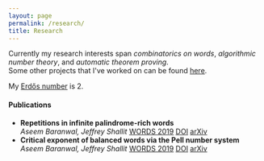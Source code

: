 ```yaml
---
layout: page
permalink: /research/
title: Research
---
```


Currently my research interests span <i>combinatorics on words</i>, <i>algorithmic number theory</i>, and <i>automatic theorem proving</i>.<br>
Some other projects that I've worked on can be found <a href="{{site.base_url}}/projects/">here</a>.

My <a href="https://en.wikipedia.org/wiki/Erdős_number">Erdős number</a> is 2.

#### Publications

<ul class="list-group">
  <li class="list-group-item list-group-item-action d-flex justify-content-between align-items-center">
    <span>
      <b>Repetitions in infinite palindrome-rich words</b><br>
      <i>Aseem Baranwal, Jeffrey Shallit</i>
    </span>
    <span>
      <a class="badge badge-primary" href="http://words2019.lboro.ac.uk/">WORDS 2019</a>
      <a class="badge badge-dark" href="https://doi.org/10.1007/978-3-030-28796-2_7">DOI</a>
      <a class="badge badge-dark" href="https://arxiv.org/abs/1904.10028">arXiv</a>
    </span>
  </li>

  <li class="list-group-item list-group-item-action d-flex justify-content-between align-items-center">
    <span>
      <b>Critical exponent of balanced words via the Pell number system</b><br>
      <i>Aseem Baranwal, Jeffrey Shallit</i>
    </span>
    <span>
      <a class="badge badge-primary" href="http://words2019.lboro.ac.uk/">WORDS 2019</a>
      <a class="badge badge-dark" href="https://doi.org/10.1007/978-3-030-28796-2_6">DOI</a>
      <a class="badge badge-dark" href="https://arxiv.org/abs/1902.00503">arXiv</a>
    </span>
  </li>
</ul>
